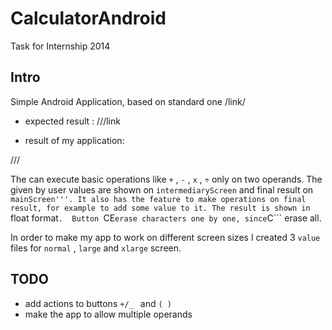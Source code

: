 CalculatorAndroid
=================

Task for Internship 2014

## Intro

Simple Android Application, based on standard one /link/

 - expected result :
 	///link

 - result of my application:

  ///


The can execute basic operations like ```+``` , ```-``` , ```x``` , ```÷``` only on two operands. 
The given by user values are shown on ```intermediaryScreen``` and final result on ```mainScreen'''. It also has the feature to make operations on final result, for example to add some value to it. The result is shown in ```float format```. 
Button ```CE``` erase characters one by one, since ```C``` erase all.

In order to make my app to work on different screen sizes I created 3 ```value``` files for ``normal`` , ``large`` and ``xlarge`` screen.


## TODO

 - add actions to buttons ```+/_ ``` and ```( )```
 - make the app to allow multiple operands

